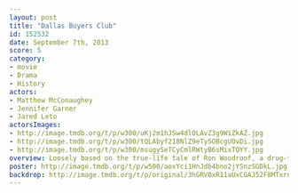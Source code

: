 ```yaml
---
layout: post
title: "Dallas Buyers Club"
id: 152532
date: September 7th, 2013
score: 5
category:
- movie
- Drama
- History
actors:
- Matthew McConaughey
- Jennifer Garner
- Jared Leto
actorsImages:
- http://image.tmdb.org/t/p/w300/uKj2m1hJSw4dlOLAvZ3g9WiZkAZ.jpg
- http://image.tmdb.org/t/p/w300/tQLAbyf218NlZ9eTy5OBcgUOvDi.jpg
- http://image.tmdb.org/t/p/w300/msugySeTCyCmlRWtyB6sMixTQYY.jpg
overview: Loosely based on the true-life tale of Ron Woodroof, a drug-taking, women-loving, homophobic man who in 1986 was diagnosed with HIV/AIDS and given thirty days to live.
poster: http://image.tmdb.org/t/p/w500/aoxYci1HnJdb4bno2jYSnzSGDkL.jpg
backdrop: http://image.tmdb.org/t/p/original/3hGRV0xR11aUxCGAJ52F8MTxrno.jpg
---
```

